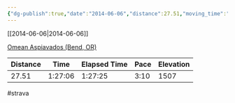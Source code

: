 ```yaml
---
{"dg-publish":true,"date":"2014-06-06","distance":27.51,"moving_time":"1:27:06","elapsed_time":"1:27:25","pace":"3:10","total_elevation_gain":1507,"url":"https://www.strava.com/activities/150350735","permalink":"/01-personal/strava/2014-06-06-omean-aspiavados-bend-or/","dgPassFrontmatter":true}
---
```



[[2014-06-06\|2014-06-06]]

[Omean Aspiavados (Bend, OR)](https://www.strava.com/activities/150350735)

| Distance | Time    | Elapsed Time | Pace | Elevation |
| -------- | ------- | ------------ | ---- | --------- |
| 27.51    | 1:27:06 | 1:27:25      | 3:10 | 1507      |




#strava
